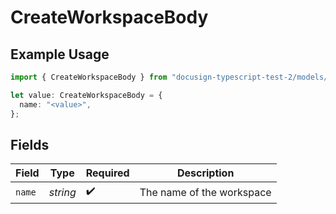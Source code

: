 # CreateWorkspaceBody

## Example Usage

```typescript
import { CreateWorkspaceBody } from "docusign-typescript-test-2/models/components";

let value: CreateWorkspaceBody = {
  name: "<value>",
};
```

## Fields

| Field                     | Type                      | Required                  | Description               |
| ------------------------- | ------------------------- | ------------------------- | ------------------------- |
| `name`                    | *string*                  | :heavy_check_mark:        | The name of the workspace |